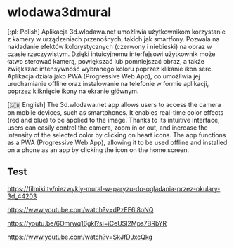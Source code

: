 # wlodawa3dmural

 [:pl: Polish]
Aplikacja 3d.wlodawa.net umożliwia użytkownikom korzystanie z kamery w urządzeniach przenośnych, takich jak smartfony. Pozwala na nakładanie efektów kolorystycznych (czerwony i niebieski) na obraz w czasie rzeczywistym. Dzięki intuicyjnemu interfejsowi użytkownik może łatwo sterować kamerą, powiększać lub pomniejszać obraz, a także zwiększać intensywność wybranego koloru poprzez klikanie ikon serc. Aplikacja działa jako PWA (Progressive Web App), co umożliwia jej uruchamianie offline oraz instalowanie na telefonie w formie aplikacji, poprzez kliknięcie ikony na ekranie głównym.

[:uk: English]
The 3d.wlodawa.net app allows users to access the camera on mobile devices, such as smartphones. It enables real-time color effects (red and blue) to be applied to the image. Thanks to its intuitive interface, users can easily control the camera, zoom in or out, and increase the intensity of the selected color by clicking on heart icons. The app functions as a PWA (Progressive Web App), allowing it to be used offline and installed on a phone as an app by clicking the icon on the home screen.

## Test 
https://filmiki.tv/niezwykly-mural-w-paryzu-do-ogladania-przez-okulary-3d_44203

https://www.youtube.com/watch?v=dPzEE6l8oNQ

https://youtu.be/6Omrwq16gkI?si=iCeUSl2Mps7BRbYR

https://www.youtube.com/watch?v=SkJfDJxcQkg